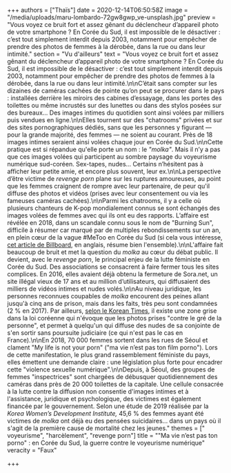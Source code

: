 +++
authors = ["Thaïs"]
date = 2020-12-14T06:50:58Z
image = "/media/uploads/maru-lombardo-72gw8gwp_ve-unsplash.jpg"
preview = "Vous voyez ce bruit fort et assez gênant du déclencheur d’appareil photo de votre smartphone ? En Corée du Sud, il est impossible de le désactiver : c’est tout simplement interdit depuis 2003, notamment pour empêcher de prendre des photos de femmes à la dérobée, dans la rue ou dans leur intimité."
section = "Vu d'ailleurs"
text = "Vous voyez ce bruit fort et assez gênant du déclencheur d’appareil photo de votre smartphone ? En Corée du Sud, il est impossible de le désactiver : c’est tout simplement interdit depuis 2003, notamment pour empêcher de prendre des photos de femmes à la dérobée, dans la rue ou dans leur intimité.\n\nC’était sans compter sur les dizaines de caméras cachées de pointe qu’on peut se procurer dans le pays : installées derrière les miroirs des cabines d’essayage, dans les portes des toilettes ou même incrustés sur des lunettes ou dans des stylos posées sur des bureaux... Des images intimes du quotidien sont ainsi volées par milliers puis vendues en ligne.\n\nElles tournent sur des \"chatrooms\" privées et sur des sites pornographiques dédiés, sans que les personnes y figurant — pour la grande majorité, des femmes — ne soient au courant. Près de 18 images intimes seraient ainsi volées chaque jour en Corée du Sud.\n\nCette pratique est si répandue qu'elle porte un nom : le _\"molka\"_. Mais il n’y a pas que ces images volées qui participent au sombre paysage du voyeurisme numérique sud-coréen. Sex-tapes, nudes... Certains n’hésitent pas à afficher leur petite amie, et encore plus souvent, leur ex.\n\nLa perspective d’être victime de _revenge porn_ plane sur les ruptures amoureuses, au point que les femmes craignent de rompre avec leur partenaire, de peur qu'il diffuse des photos et vidéos (prises avec leur consentement ou via les fameuses caméras cachées).\n\nParmi les chatrooms, il y a celle où plusieurs chanteurs de K-pop mondialement connus se sont échangés des images volées de femmes avec qui ils ont eu des rapports. L’affaire est révélée en 2018, dans un scandale connu sous le nom de \"Burning Sun\", difficile à résumer car marqué par de multiples rebondissements sur un an, en plein cœur de la vague #MeToo en Corée du Sud (si cela vous intéresse, [cet article de Billboard,](https://www.billboard.com/articles/columns/k-town/8503818/burning-sun-scandal-timeline-seungri-jung-joon-young) en anglais, résume bien l'ensemble).\n\nL'affaire fait beaucoup de bruit et met la question du _molka_ au cœur du débat public. Il devient, avec le _revenge porn_, le principal enjeu de la lutte féministe en Corée du Sud. Des associations se consacrent à faire fermer tous les sites complices. En 2016, elles avaient déjà obtenu la fermeture de Sora.net, un site illégal vieux de 17 ans et au million d’utilisateurs, qui diffusaient des milliers de vidéos intimes et nudes volés.\n\nAu niveau juridique, les personnes reconnues coupables de _molka_ encourent des peines allant jusqu'à cinq ans de prison, mais dans les faits, très peu sont condamnées (2&nbsp;% en 2017). Par ailleurs, [selon le Korean Times](https://www.koreatimes.co.kr/www/nation/2018/08/251_253883.html), il existe une zone grise dans la loi coréenne qui n'évoque que les photos prises \"contre le gré de la personne\", et permet à quelqu'un qui diffuse des nudes de sa conjointe de s'en sortir sans poursuite judiciaire (ce qui n'est pas le cas en France).\n\nEn 2018, 70&nbsp;000 femmes sortent dans les rues de Séoul et clament \"My life is not your porn\" (\"ma vie n’est pas ton film porno\"). Lors de cette manifestation, le plus grand rassemblement féministe du pays, elles émettent une demande claire : une législation plus forte pour encadrer cette \"violence sexuelle numérique\".\n\nDepuis, à Séoul, des groupes de femmes \"inspectrices\" sont chargées de débusquer quotidiennement des caméras dans près de 20&nbsp;000 toilettes de la capitale. Une cellule consacrée à la lutte contre la diffusion non consentie d'images intimes et à l'assistance, juridique et psychologique, des victimes est également financée par le gouvernement. Selon une étude de 2019 réalisée par la _Korea Women’s Development Institute,_ 45,6&nbsp;% des femmes ayant été victimes de _molka_ ont déjà eu des pensées suicidaires... dans un pays où il s'agit de la première cause de mortalité chez les jeunes."
themes = [" voyeurisme", "harcèlement", "revenge porn"]
title = "\"Ma vie n’est pas ton porno\" : en Corée du Sud, la guerre contre le voyeurisme numérique"
veracity = "Faux"

+++
